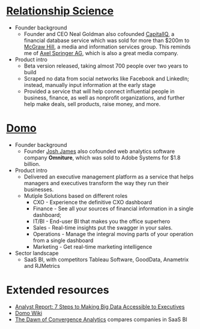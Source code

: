 [Relationship Science](https://www.relsci.com/)
======

* Founder background
	* Founder and CEO Neal Goldman also cofounded [CapitalIQ](https://www.capitaliq.com/‎), a financial database service which was sold for more than $200m to [McGraw Hill](http://en.wikipedia.org/wiki/McGraw-Hill_Financial), a media and information services group. This reminds me of [Axel Springer AG](http://en.wikipedia.org/wiki/Axel_Springer_AG), which is also a great media company.
* Product intro
	* Beta version released, taking almost 700 people over two years to build
	* Scraped no data from social networks like Facebook and LinkedIn; instead, manually input information at the early stage
	* Provided a service that will help connect influential people in business, finance, as well as nonprofit organizations, and further help make deals, sell products, raise money, and more.
	
[Domo](http://www.domo.com/)
=======

* Founder background
	* Founder [Josh James](http://en.wikipedia.org/wiki/Josh_James) also cofounded web analytics software company __Omniture__, which was sold to Adobe Systems for $1.8 billion.
* Product intro
	* Delivered an executive management platform as a service that helps managers and executives transform the way they run their businesses. 
	* Mutiple Solutions based on different roles
		* CXO - Experience the definitive CXO dashboard
		* Finance - See all your sources of financial information in a single dashboard; 
		* IT/BI - End-user BI that makes you the office superhero
		* Sales - Real-time insights put the swagger in your sales.
		* Operations - Manage the integral moving parts of your operation from a single dashboard
		* Marketing - Get real-time marketing intelligence
* Sector landscape
	* SaaS BI, with competitors Tableau Software, GoodData, Anametrix and RJMetrics
	
# Extended resources
* [Analyst Report: 7 Steps to Making Big Data Accessible to Executives](https://docs.google.com/file/d/0BzmAcFvLH4GfV1k3WVpRVW5RLXc/edit?usp=sharing)
* [Domo Wiki](http://wiki.domo.com/confluence/dashboard.action)
* [The Dawn of Convergence Analytics](http://www.clickz.com/clickz/column/2198207/the-dawn-of-convergence-analytics) compares companies in SaaS BI
